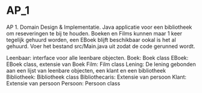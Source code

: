 # AP_1
AP 1. Domain Design &amp; Implementatie.
Java applicatie voor een bibliotheek om reseveringen te bij te houden.
Boeken en Films kunnen maar 1 keer tegelijk gehuurd worden, een EBoek blijft beschikbaar ookal is het al gehuurd.
Voer het bestand src/Main.java uit zodat de code gerunned wordt.

Leenbaar: interface voor alle leenbare objecten.
Boek: Boek class
EBoek: EBoek class, extensie van Boek
Film: Film class
Lening: De lening gebonden aan een lijst van leenbare objecten, een klant en een bibliotheek
Bibliotheek: Bibliotheek class
Bibliothecaris: Extensie van persoon
Klant: Extensie van persoon
Persoon: Persoon class
